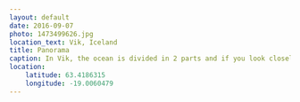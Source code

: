 ```yaml
---
layout: default
date: 2016-09-07
photo: 1473499626.jpg
location_text: Vik, Iceland
title: Panorama
caption: In Vik, the ocean is divided in 2 parts and if you look closely you can see some differences. One side is much darker and gray, while the other side is bright and more colorful!
location:
    latitude: 63.4186315
    longitude: -19.0060479
---
```

